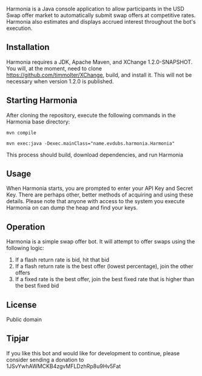Harmonia is a Java console application to allow participants in the USD Swap offer market to automatically submit swap offers at competitive rates. Harmonia also estimates and displays accrued interest throughout the bot's execution. 

## Installation
Harmonia requires a JDK, Apache Maven, and XChange 1.2.0-SNAPSHOT. You will, at the moment, need to clone https://github.com/timmolter/XChange, build, and install it. This will not be necessary when version 1.2.0 is published.

## Starting Harmonia
After cloning the repository, execute the following commands in the Harmonia base directory:

	mvn compile

	mvn exec:java -Dexec.mainClass="name.evdubs.harmonia.Harmonia"

This process should build, download dependencies, and run Harmonia

## Usage
When Harmonia starts, you are prompted to enter your API Key and Secret Key. There are perhaps other, better methods of acquiring and using these details. Please note that anyone with access to the system you execute Harmonia on can dump the heap and find your keys.

## Operation
Harmonia is a simple swap offer bot. It will attempt to offer swaps using the following logic:

1. If a flash return rate is bid, hit that bid
2. If a flash return rate is the best offer (lowest percentage), join the other offers
3. If a fixed rate is the best offer, join the best fixed rate that is higher than the best fixed bid

## License
Public domain

## Tipjar
If you like this bot and would like for development to continue, please consider sending a donation to 1JSvYwhAWMCKB4zgvMFLDzhRp8u9Hv5Fat
